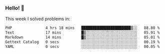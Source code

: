 ### Hello! 👋

This week I solved problems in:

<!--START_SECTION:waka-->

```txt
PHP               4 hrs 18 mins   ██████████████████████▒░░   88.80 %
Text              17 mins         █▒░░░░░░░░░░░░░░░░░░░░░░░   05.91 %
Markdown          14 mins         █▒░░░░░░░░░░░░░░░░░░░░░░░   05.01 %
Gettext Catalog   0 secs          ░░░░░░░░░░░░░░░░░░░░░░░░░   00.19 %
YAML              0 secs          ░░░░░░░░░░░░░░░░░░░░░░░░░   00.05 %
```

<!--END_SECTION:waka-->
